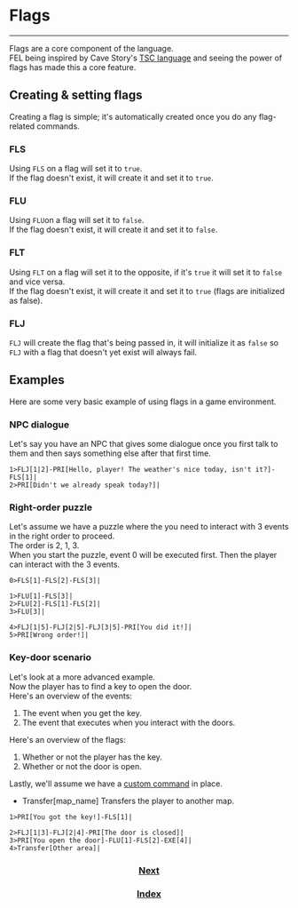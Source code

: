 
# Flags
-----

Flags are a core component of the language.  
FEL being inspired by Cave Story's [TSC language](https://www.cavestory.org/guides/basicmodding/guide/tsc.html) and seeing the power of flags has made this a core feature.

## Creating & setting flags

Creating a flag is simple; it's automatically created once you do any flag-related commands.

### FLS
Using `FLS` on a flag will set it to `true`.  
If the flag doesn't exist, it will create it and set it to `true`.

### FLU
Using `FLU`on a flag will set it to `false`.  
If the flag doesn't exist, it will create it and set it to `false`.

### FLT
Using `FLT` on a flag will set it to the opposite, if it's `true` it will set it to `false` and vice versa.  
If the flag doesn't exist, it will create it and set it to `true` (flags are initialized as false).

### FLJ
`FLJ` will create the flag that's being passed in, it will initialize it as `false` so `FLJ` with a flag that doesn't yet exist will always fail.

## Examples

Here are some very basic example of using flags in a game environment. 

### NPC dialogue
Let's say you have an NPC that gives some dialogue once you first talk to them and then says something else after that first time.
```
1>FLJ[1|2]-PRI[Hello, player! The weather's nice today, isn't it?]-FLS[1]|
2>PRI[Didn't we already speak today?]|
```

### Right-order puzzle
Let's assume we have a puzzle where the you need to interact with 3 events in the right order to proceed.  
The order is 2, 1, 3.  
When you start the puzzle, event 0 will be executed first. Then the player can interact with the 3 events.
```
0>FLS[1]-FLS[2]-FLS[3]|

1>FLU[1]-FLS[3]|
2>FLU[2]-FLS[1]-FLS[2]|
3>FLU[3]|

4>FLJ[1|5]-FLJ[2|5]-FLJ[3|5]-PRI[You did it!]|
5>PRI[Wrong order!]|
```

### Key-door scenario
Let's look at a more advanced example.  
Now the player has to find a key to open the door.  
Here's an overview of the events:
1. The event when you get the key.
2. The event that executes when you interact with the doors.

Here's an overview of the flags:
1. Whether or not the player has the key.
2. Whether or not the door is open.

Lastly, we'll assume we have a [custom command](custom-commands.html) in place.
* Transfer[map_name] Transfers the player to another map.

```
1>PRI[You got the key!]-FLS[1]|

2>FLJ[1|3]-FLJ[2|4]-PRI[The door is closed]|
3>PRI[You open the door]-FLU[1]-FLS[2]-EXE[4]|
4>Transfer[Other area]|
```

<h3 align="center"><a href="variables.html">Next</a></h3>
<h3 align="center"><a href="index.html">Index</a></h3>
